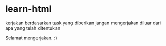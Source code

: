 # learn-html
kerjakan berdasarkan task yang diberikan
jangan mengerjakan diluar dari apa yang telah ditentukan

Selamat mengerjakan. :)
